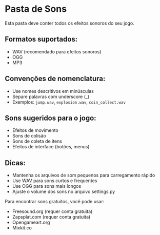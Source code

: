 # Pasta de Sons

Esta pasta deve conter todos os efeitos sonoros do seu jogo.

## Formatos suportados:
- WAV (recomendado para efeitos sonoros)
- OGG
- MP3

## Convenções de nomenclatura:
- Use nomes descritivos em minúsculas
- Separe palavras com underscore (_)
- Exemplos: `jump.wav`, `explosion.wav`, `coin_collect.wav`

## Sons sugeridos para o jogo:
- Efeitos de movimento
- Sons de colisão
- Sons de coleta de itens
- Efeitos de interface (botões, menus)

## Dicas:
- Mantenha os arquivos de som pequenos para carregamento rápido
- Use WAV para sons curtos e frequentes
- Use OGG para sons mais longos
- Ajuste o volume dos sons no arquivo settings.py

Para encontrar sons gratuitos, você pode usar:
- Freesound.org (requer conta gratuita)
- Zapsplat.com (requer conta gratuita)
- Opengameart.org
- Mixkit.co